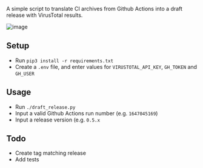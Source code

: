 A simple script to translate CI archives from Github Actions into a draft release with VirusTotal results.

![image](https://user-images.githubusercontent.com/35845239/148229576-738c2b62-65c0-46fc-b969-fd9aa21d5967.png)

## Setup

- Run `pip3 install -r requirements.txt`
- Create a `.env` file, and enter values for `VIRUSTOTAL_API_KEY`, `GH_TOKEN` and `GH_USER`

## Usage

- Run `./draft_release.py`
- Input a valid Github Actions run number (e.g. `1647045169`)
- Input a release version (e.g. `0.5.x`


## Todo

- Create tag matching release
- Add tests
